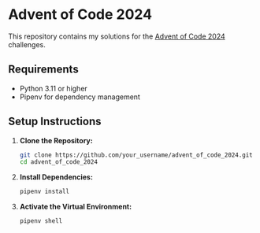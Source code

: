 # Advent of Code 2024

This repository contains my solutions for the [Advent of Code 2024](https://adventofcode.com/2024) challenges.

## Requirements

- Python 3.11 or higher
- Pipenv for dependency management

## Setup Instructions

1. **Clone the Repository:**

   ```bash
   git clone https://github.com/your_username/advent_of_code_2024.git
   cd advent_of_code_2024
   ```

2. **Install Dependencies:**

   ```bash
   pipenv install
   ```

3. **Activate the Virtual Environment:**

   ```bash
   pipenv shell
   ```

